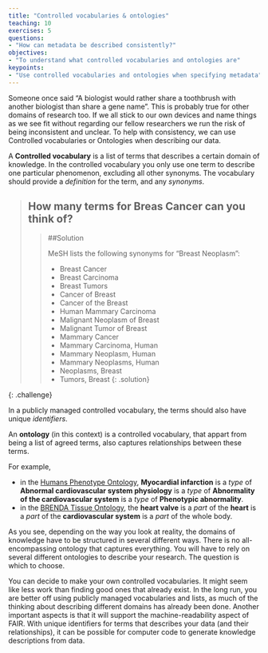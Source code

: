 ```yaml
---
title: "Controlled vocabularies & ontologies"
teaching: 10
exercises: 5
questions:
- "How can metadata be described consistently?"
objectives:
- "To understand what controlled vocabularies and ontologies are"
keypoints:
- "Use controlled vocabularies and ontologies when specifying metadata"
---
```


Someone once said “A biologist would rather share a toothbrush with another biologist than share a gene name”. This is probably true for other domains of research too.  If we all stick to our own devices and name things as we see fit without regarding our fellow researchers we run the risk of being inconsistent and unclear. To help with consistency, we can use Controlled vocabularies or Ontologies when describing our data.

A **Controlled vocabulary** is a list of terms that describes a certain domain of knowledge. In the controlled vocabulary you only use one term to describe one particular phenomenon, excluding all other synonyms. The vocabulary should provide a _definition_ for the term, and any _synonyms_.

> ## How many terms for Breas Cancer can you think of?
>
> > ##Solution
> >
> > MeSH lists the following synonyms for “Breast Neoplasm”:
> >
> > - Breast Cancer
> > - Breast Carcinoma
> > - Breast Tumors
> > - Cancer of Breast
> > - Cancer of the Breast
> > - Human Mammary Carcinoma
> > - Malignant Neoplasm of Breast
> > - Malignant Tumor of Breast
> > - Mammary Cancer
> > - Mammary Carcinoma, Human
> > - Mammary Neoplasm, Human
> > - Mammary Neoplasms, Human
> > - Neoplasms, Breast
> > - Tumors, Breast
> {: .solution}
>
{: .challenge}

In a publicly managed controlled vocabulary, the terms should also have unique _identifiers_.

An **ontology** (in this context) is a controlled vocabulary, that appart from being a list of agreed terms, also captures relationships between these terms.

For example,

- in the [Humans Phenotype Ontology](), **Myocardial infarction** is a _type_ of **Abnormal cardiovascular system physiology** is a _type_ of **Abnormality of the cardiovascular system** is a _type_ of **Phenotypic abnormality**.
- in the [BRENDA Tissue Ontology](), the **heart valve** is a _part_ of the **heart** is a _part_ of the **cardiovascular system** is a _part_ of the whole body.

As you see, depending on the way you look at reality, the domains of knowledge have to be structured in several different ways. There is no all-encompassing ontology that captures everything. You will have to rely on several different ontologies to describe your research. The question is which to choose.

You can decide to make your own controlled vocabularies. It might seem like less work than finding good ones that already exist. In the long run, you are better off using publicly managed vocabularies and lists, as much of the thinking about describing different domains has already been done. Another important aspects is that it will support the machine-readability aspect of FAIR. With unique identifiers for terms that describes your data (and their relationships), it can be possible for computer code to generate knowledge descriptions from data.
